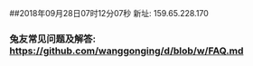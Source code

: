 ##2018年09月28日07时12分07秒 新址: 159.65.228.170
### 兔友常见问题及解答: https://github.com/wanggonging/d/blob/w/FAQ.md
